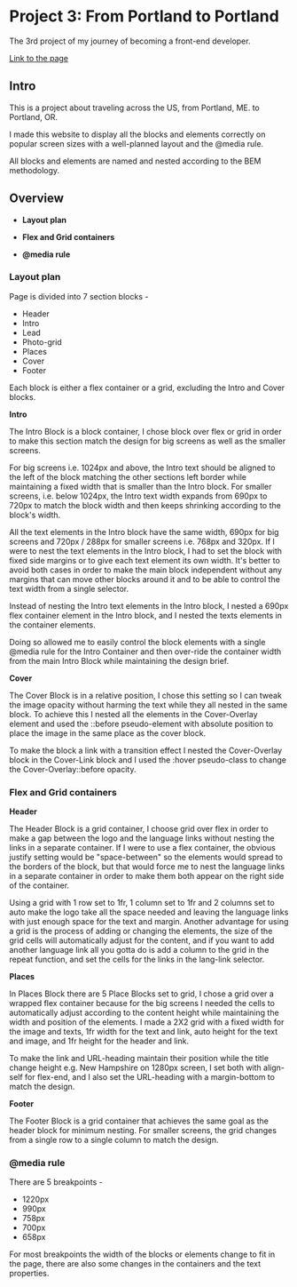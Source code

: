 # Project 3: From Portland to Portland

The 3rd project of my journey of becoming a front-end developer.

[Link to the page](https://yaniv10501.github.io/web_project_3/)

## Intro

This is a project about traveling across the US, from Portland, ME. to Portland, OR.

I made this website to display all the blocks and elements correctly on popular screen sizes with a well-planned layout and the @media rule.

All blocks and elements are named and nested according to the BEM methodology.

## Overview

* **Layout plan**

* **Flex and Grid containers**

* **@media rule**

### Layout plan

Page is divided into 7 section blocks -

* Header
* Intro
* Lead
* Photo-grid
* Places
* Cover
* Footer

Each block is either a flex container or a grid, excluding the Intro and Cover blocks.

**Intro**

The Intro Block is a block container, I chose block over flex or grid in order to make this section match the design for big screens as well as the smaller screens.

For big screens i.e. 1024px and above, the Intro text should be aligned to the left of the block matching the other sections left border while maintaining a fixed width that is smaller than the Intro block. For smaller screens, i.e. below 1024px, the Intro text width expands from 690px to 720px to match the block width and then keeps shrinking according to the block's width.

All the text elements in the Intro block have the same width, 690px for big screens and 720px / 288px for smaller screens i.e. 768px and 320px. If I were to nest the text elements in the Intro block, I had to set the block with fixed side margins or to give each text element its own width. It's better to avoid both cases in order to make the main block independent without any margins that can move other blocks around it and to be able to control the text width from a single selector.

Instead of nesting the Intro text elements in the Intro block, I nested a 690px flex container element in the Intro block, and I nested the texts elements in the container elements.

Doing so allowed me to easily control the block elements with a single @media rule for the Intro Container and then over-ride the container width from the main Intro Block while maintaining the design brief.

**Cover**

The Cover Block is in a relative position, I chose this setting so I can tweak the image opacity without harming the text while they all nested in the same block. To achieve this I nested all the elements in the Cover-Overlay element and used the ::before pseudo-element with absolute position to place the image in the same place as the cover block.

To make the block a link with a transition effect I nested the Cover-Overlay block in the Cover-Link block and I used the :hover pseudo-class to change the Cover-Overlay::before opacity.

### Flex and Grid containers

**Header**

The Header Block is a grid container, I choose grid over flex in order to make a gap between the logo and the language links without nesting the links in a separate container. If I were to use a flex container, the obvious justify setting would be "space-between" so the elements would spread to the borders of the block, but that would force me to nest the language links in a separate container in order to make them both appear on the right side of the container.

Using a grid with 1 row set to 1fr, 1 column set to 1fr and 2 columns set to auto make the logo take all the space needed and leaving the language links with just enough space for the text and margin. Another advantage for using a grid is the process of adding or changing the elements, the size of the grid cells will automatically adjust for the content, and if you want to add another language link all you gotta do is add a column to the grid in the repeat function, and set the cells for the links in the lang-link selector.

**Places**

In Places Block there are 5 Place Blocks set to grid, I chose a grid over a wrapped flex container because for the big screens I needed the cells to automatically adjust according to the content height while maintaining the width and position of the elements. I made a 2X2 grid with a fixed width for the image and texts, 1fr width for the text and link, auto height for the text and image, and 1fr height for the header and link.

To make the link and URL-heading maintain their position while the title change height e.g. New Hampshire on 1280px screen, I set both with align-self for flex-end, and I also set the URL-heading with a margin-bottom to match the design.

**Footer**

The Footer Block is a grid container that achieves the same goal as the header block for minimum nesting. For smaller screens, the grid changes from a single row to a single column to match the design.

### @media rule

There are 5 breakpoints -
* 1220px
* 990px
* 758px
* 700px
* 658px

For most breakpoints the width of the blocks or elements change to fit in the page, there are also some changes in the containers and the text properties.
